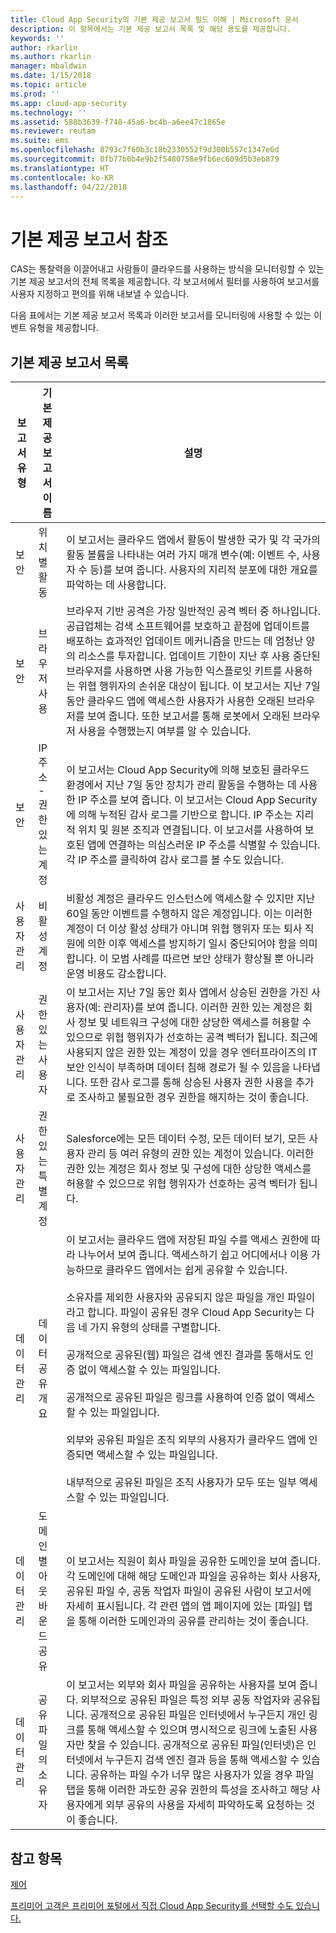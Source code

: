 ```yaml
---
title: Cloud App Security의 기본 제공 보고서 필드 이해 | Microsoft 문서
description: 이 항목에서는 기본 제공 보고서 목록 및 해당 용도를 제공합니다.
keywords: ''
author: rkarlin
ms.author: rkarlin
manager: mbaldwin
ms.date: 1/15/2018
ms.topic: article
ms.prod: ''
ms.app: cloud-app-security
ms.technology: ''
ms.assetid: 588b3639-f748-45a6-bc4b-a6ee47c1865e
ms.reviewer: reutam
ms.suite: ems
ms.openlocfilehash: 8793c7f60b3c18b2330552f9d300b557c1347e6d
ms.sourcegitcommit: 0fb77b0b4e9b2f5480758e9fb6ec609d5b3eb879
ms.translationtype: HT
ms.contentlocale: ko-KR
ms.lasthandoff: 04/22/2018
---
```

# <a name="built-in-report-reference"></a>기본 제공 보고서 참조

CAS는 통찰력을 이끌어내고 사람들이 클라우드를 사용하는 방식을 모니터링할 수 있는 기본 제공 보고서의 전체 목록을 제공합니다. 각 보고서에서 필터를 사용하여 보고서를 사용자 지정하고 편의를 위해 내보낼 수 있습니다.


다음 표에서는 기본 제공 보고서 목록과 이러한 보고서를 모니터링에 사용할 수 있는 이벤트 유형을 제공합니다.  
  
## <a name="built-in-report-list"></a>기본 제공 보고서 목록  
  
|보고서 유형|기본 제공 보고서 이름|설명|  
|-----------------|---------------------------|-----------------|  
|보안|위치별 활동|이 보고서는 클라우드 앱에서 활동이 발생한 국가 및 각 국가의 활동 볼륨을 나타내는 여러 가지 매개 변수(예: 이벤트 수, 사용자 수 등)를 보여 줍니다. 사용자의 지리적 분포에 대한 개요를 파악하는 데 사용합니다.|  
|보안|브라우저 사용|브라우저 기반 공격은 가장 일반적인 공격 벡터 중 하나입니다. 공급업체는 검색 소프트웨어를 보호하고 끝점에 업데이트를 배포하는 효과적인 업데이트 메커니즘을 만드는 데 엄청난 양의 리소스를 투자합니다. 업데이트 기한이 지난 후 사용 중단된 브라우저를 사용하면 사용 가능한 익스플로잇 키트를 사용하는 위협 행위자의 손쉬운 대상이 됩니다. 이 보고서는 지난 7일 동안 클라우드 앱에 액세스한 사용자가 사용한 오래된 브라우저를 보여 줍니다. 또한 보고서를 통해 로봇에서 오래된 브라우저 사용을 수행했는지 여부를 알 수 있습니다.|  
|보안|IP 주소 - 권한 있는 계정|이 보고서는 Cloud App Security에 의해 보호된 클라우드 환경에서 지난 7일 동안 장치가 관리 활동을 수행하는 데 사용한 IP 주소를 보여 줍니다. 이 보고서는 Cloud App Security에 의해 누적된 감사 로그를 기반으로 합니다. IP 주소는 지리적 위치 및 원본 조직과 연결됩니다. 이 보고서를 사용하여 보호된 앱에 연결하는 의심스러운 IP 주소를 식별할 수 있습니다. 각 IP 주소를 클릭하여 감사 로그를 볼 수도 있습니다.|  
|사용자 관리|비활성 계정|비활성 계정은 클라우드 인스턴스에 액세스할 수 있지만 지난 60일 동안 이벤트를 수행하지 않은 계정입니다. 이는 이러한 계정이 더 이상 활성 상태가 아니며 위협 행위자 또는 퇴사 직원에 의한 이후 액세스를 방지하기 일시 중단되어야 함을 의미합니다. 이 모범 사례를 따르면 보안 상태가 향상될 뿐 아니라 운영 비용도 감소합니다.|  
|사용자 관리|권한 있는 사용자|이 보고서는 지난 7일 동안 회사 앱에서 상승된 권한을 가진 사용자(예: 관리자)를 보여 줍니다. 이러한 권한 있는 계정은 회사 정보 및 네트워크 구성에 대한 상당한 액세스를 허용할 수 있으므로 위협 행위자가 선호하는 공격 벡터가 됩니다. 최근에 사용되지 않은 권한 있는 계정이 있을 경우 엔터프라이즈의 IT 보안 인식이 부족하며 데이터 침해 경로가 될 수 있음을 나타냅니다. 또한 감사 로그를 통해 상승된 사용자 권한 사용을 추가로 조사하고 불필요한 경우 권한을 해지하는 것이 좋습니다.|  
|사용자 관리|권한 있는 특별 계정|Salesforce에는 모든 데이터 수정, 모든 데이터 보기, 모든 사용자 관리 등 여러 유형의 권한 있는 계정이 있습니다. 이러한 권한 있는 계정은 회사 정보 및 구성에 대한 상당한 액세스를 허용할 수 있으므로 위협 행위자가 선호하는 공격 벡터가 됩니다.|  
|데이터 관리|데이터 공유 개요|이 보고서는 클라우드 앱에 저장된 파일 수를 액세스 권한에 따라 나누어서 보여 줍니다. 액세스하기 쉽고 어디에서나 이용 가능하므로 클라우드 앱에서는 쉽게 공유할 수 있습니다.<br /><br /> 소유자를 제외한 사용자와 공유되지 않은 파일을 개인 파일이라고 합니다. 파일이 공유된 경우 Cloud App Security는 다음 네 가지 유형의 상태를 구별합니다.<br /><br /> 공개적으로 공유된(웹) 파일은 검색 엔진 결과를 통해서도 인증 없이 액세스할 수 있는 파일입니다.<br /><br /> 공개적으로 공유된 파일은 링크를 사용하여 인증 없이 액세스할 수 있는 파일입니다.<br /><br /> 외부와 공유된 파일은 조직 외부의 사용자가 클라우드 앱에 인증되면 액세스할 수 있는 파일입니다.<br /><br /> 내부적으로 공유된 파일은 조직 사용자가 모두 또는 일부 액세스할 수 있는 파일입니다.|  
|데이터 관리|도메인별 아웃바운드 공유|이 보고서는 직원이 회사 파일을 공유한 도메인을 보여 줍니다. 각 도메인에 대해 해당 도메인과 파일을 공유하는 회사 사용자, 공유된 파일 수, 공동 작업자 파일이 공유된 사람이 보고서에 자세히 표시됩니다. 각 관련 앱의 앱 페이지에 있는 [파일] 탭을 통해 이러한 도메인과의 공유를 관리하는 것이 좋습니다.|  
|데이터 관리|공유 파일의 소유자|이 보고서는 외부와 회사 파일을 공유하는 사용자를 보여 줍니다. 외부적으로 공유된 파일은 특정 외부 공동 작업자와 공유됩니다. 공개적으로 공유된 파일은 인터넷에서 누구든지 개인 링크를 통해 액세스할 수 있으며 명시적으로 링크에 노출된 사용자만 찾을 수 있습니다. 공개적으로 공유된 파일(인터넷)은 인터넷에서 누구든지 검색 엔진 결과 등을 통해 액세스할 수 있습니다.  공유하는 파일 수가 너무 많은 사용자가 있을 경우 파일 탭을 통해 이러한 과도한 공유 권한의 특성을 조사하고 해당 사용자에게 외부 공유의 사용을 자세히 파악하도록 요청하는 것이 좋습니다.|  
  
## <a name="see-also"></a>참고 항목  
[제어](control.md)   

[프리미어 고객은 프리미어 포털에서 직접 Cloud App Security를 선택할 수도 있습니다.](https://premier.microsoft.com/)  
  
  